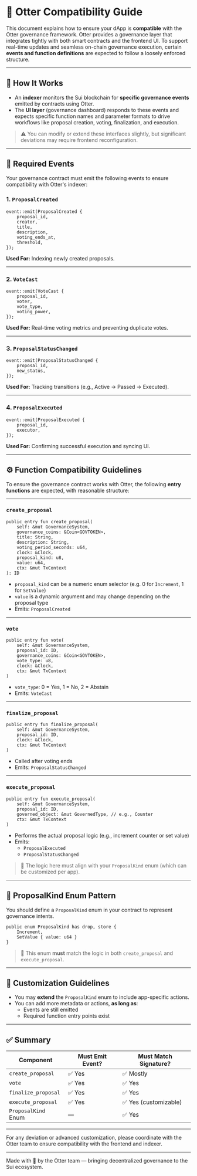 # 🔄 Otter Compatibility Guide

This document explains how to ensure your dApp is **compatible** with the Otter governance framework. Otter provides a governance layer that integrates tightly with both smart contracts and the frontend UI. To support real-time updates and seamless on-chain governance execution, certain **events and function definitions** are expected to follow a loosely enforced structure.

---

## 📡 How It Works

- An **indexer** monitors the Sui blockchain for **specific governance events** emitted by contracts using Otter.
- The **UI layer** (governance dashboard) responds to these events and expects specific function names and parameter formats to drive workflows like proposal creation, voting, finalization, and execution.

> ⚠️ You can modify or extend these interfaces slightly, but significant deviations may require frontend reconfiguration.

---

## 🧩 Required Events

Your governance contract must emit the following events to ensure compatibility with Otter's indexer:

### 1. `ProposalCreated`

```move
event::emit(ProposalCreated {
    proposal_id,
    creator,
    title,
    description,
    voting_ends_at,
    threshold,
});
```

**Used For:** Indexing newly created proposals.

---

### 2. `VoteCast`

```move
event::emit(VoteCast {
    proposal_id,
    voter,
    vote_type,
    voting_power,
});
```

**Used For:** Real-time voting metrics and preventing duplicate votes.

---

### 3. `ProposalStatusChanged`

```move
event::emit(ProposalStatusChanged {
    proposal_id,
    new_status,
});
```

**Used For:** Tracking transitions (e.g., Active → Passed → Executed).

---

### 4. `ProposalExecuted`

```move
event::emit(ProposalExecuted {
    proposal_id,
    executor,
});
```

**Used For:** Confirming successful execution and syncing UI.

---

## ⚙️ Function Compatibility Guidelines

To ensure the governance contract works with Otter, the following **entry functions** are expected, with reasonable structure:

---

### `create_proposal`

```move
public entry fun create_proposal(
    self: &mut GovernanceSystem,
    governance_coins: &Coin<GOVTOKEN>,
    title: String,
    description: String,
    voting_period_seconds: u64,
    clock: &Clock,
    proposal_kind: u8,
    value: u64,
    ctx: &mut TxContext
): ID
```

- `proposal_kind` can be a numeric enum selector (e.g. 0 for `Increment`, 1 for `SetValue`)
- `value` is a dynamic argument and may change depending on the proposal type
- Emits: `ProposalCreated`

---

### `vote`

```move
public entry fun vote(
    self: &mut GovernanceSystem,
    proposal_id: ID,
    governance_coins: &Coin<GOVTOKEN>,
    vote_type: u8,
    clock: &Clock,
    ctx: &mut TxContext
)
```

- `vote_type`: 0 = Yes, 1 = No, 2 = Abstain
- Emits: `VoteCast`

---

### `finalize_proposal`

```move
public entry fun finalize_proposal(
    self: &mut GovernanceSystem,
    proposal_id: ID,
    clock: &Clock,
    ctx: &mut TxContext
)
```

- Called after voting ends
- Emits: `ProposalStatusChanged`

---

### `execute_proposal`

```move
public entry fun execute_proposal(
    self: &mut GovernanceSystem,
    proposal_id: ID,
    governed_object: &mut GovernedType, // e.g., Counter
    ctx: &mut TxContext
)
```

- Performs the actual proposal logic (e.g., increment counter or set value)
- Emits:
  - `ProposalExecuted`
  - `ProposalStatusChanged`

> 🔧 The logic here must align with your `ProposalKind` enum (which can be customized per app).

---

## 🧱 ProposalKind Enum Pattern

You should define a `ProposalKind` enum in your contract to represent governance intents.

```move
public enum ProposalKind has drop, store {
    Increment,
    SetValue { value: u64 }
}
```

> 🧠 This enum **must** match the logic in both `create_proposal` and `execute_proposal`.

---

## 🧪 Customization Guidelines

- You may **extend** the `ProposalKind` enum to include app-specific actions.
- You can add more metadata or actions, **as long as**:
  - Events are still emitted
  - Required function entry points exist

---

## ✅ Summary

| Component             | Must Emit Event? | Must Match Signature? |
|----------------------|------------------|------------------------|
| `create_proposal`    | ✅ Yes           | ✅ Mostly              |
| `vote`               | ✅ Yes           | ✅ Yes                |
| `finalize_proposal`  | ✅ Yes           | ✅ Yes                |
| `execute_proposal`   | ✅ Yes           | ✅ Yes (customizable) |
| `ProposalKind` Enum  | —                | ✅ Yes                |

---

For any deviation or advanced customization, please coordinate with the Otter team to ensure compatibility with the frontend and indexer.

---

Made with 🐋 by the Otter team — bringing decentralized governance to the Sui ecosystem.
